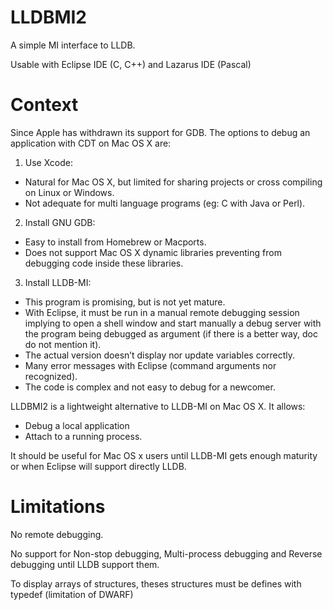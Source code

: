 # LLDBMI2

A simple MI interface to LLDB.

Usable with Eclipse IDE (C, C++) and Lazarus IDE (Pascal)

# Context

Since Apple has withdrawn its support for GDB. The options to debug an application with CDT on Mac OS X are:

1. Use Xcode:
  - Natural for Mac OS X, but limited for sharing projects or cross compiling on Linux or Windows.
  - Not adequate for multi language programs (eg: C with Java or Perl).
2. Install GNU GDB:
  - Easy to install from Homebrew or Macports.
  - Does not support Mac OS X dynamic libraries preventing from debugging code inside these libraries.
3. Install LLDB-MI:
  - This program is promising, but is not yet mature.
  - With Eclipse, it must be run in a manual remote debugging session implying to open a shell window and start manually a debug server with the program being debugged as argument (if there is a better way, doc do not mention it).
  - The actual version doesn’t display nor update variables correctly.
  - Many error messages with Eclipse (command arguments nor recognized).
  - The code is complex and not easy to debug for a newcomer.

LLDBMI2 is a lightweight alternative to LLDB-MI on Mac OS X. It allows:
- Debug a local application
- Attach to a running process.

It should be useful for Mac OS x users until LLDB-MI gets enough maturity or when Eclipse will support directly LLDB.

# Limitations
No remote debugging.

No support for Non-stop debugging, Multi-process debugging and Reverse debugging until LLDB support them.

To display arrays of structures, theses structures must be defines with typedef (limitation of DWARF)